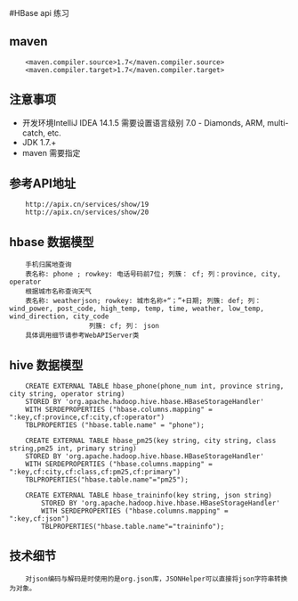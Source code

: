 #HBase api 练习

## maven
        <maven.compiler.source>1.7</maven.compiler.source>
        <maven.compiler.target>1.7</maven.compiler.target>
## 注意事项
*   开发环境IntelliJ IDEA 14.1.5 需要设置语言级别 7.0 - Diamonds, ARM, multi-catch, etc.
*   JDK 1.7.+
*   maven 需要指定

## 参考API地址

        http://apix.cn/services/show/19
        http://apix.cn/services/show/20
## hbase 数据模型
        手机归属地查询
        表名称: phone ; rowkey: 电话号码前7位; 列簇： cf; 列：province, city, operator
        根据城市名称查询天气
        表名称: weatherjson; rowkey: 城市名称+“；”+日期; 列簇: def; 列：wind_power, post_code, high_temp, temp, time, weather, low_temp, wind_direction, city_code
                        列簇: cf; 列： json
        具体调用细节请参考WebAPIServer类    
## hive 数据模型
        CREATE EXTERNAL TABLE hbase_phone(phone_num int, province string, city string, operator string)
        STORED BY 'org.apache.hadoop.hive.hbase.HBaseStorageHandler'
        WITH SERDEPROPERTIES ("hbase.columns.mapping" = ":key,cf:province,cf:city,cf:operator")  
        TBLPROPERTIES ("hbase.table.name" = "phone");
        
        CREATE EXTERNAL TABLE hbase_pm25(key string, city string, class string,pm25 int, primary string)
        STORED BY 'org.apache.hadoop.hive.hbase.HBaseStorageHandler'
        WITH SERDEPROPERTIES ("hbase.columns.mapping" = ":key,cf:city,cf:class,cf:pm25,cf:primary")
        TBLPROPERTIES("hbase.table.name"="pm25");
        
        CREATE EXTERNAL TABLE hbase_traininfo(key string, json string)
            STORED BY 'org.apache.hadoop.hive.hbase.HBaseStorageHandler'
            WITH SERDEPROPERTIES ("hbase.columns.mapping" = ":key,cf:json")
            TBLPROPERTIES("hbase.table.name"="traininfo");
   
## 技术细节
        对json编码与解码是时使用的是org.json库，JSONHelper可以直接将json字符串转换为对象。
